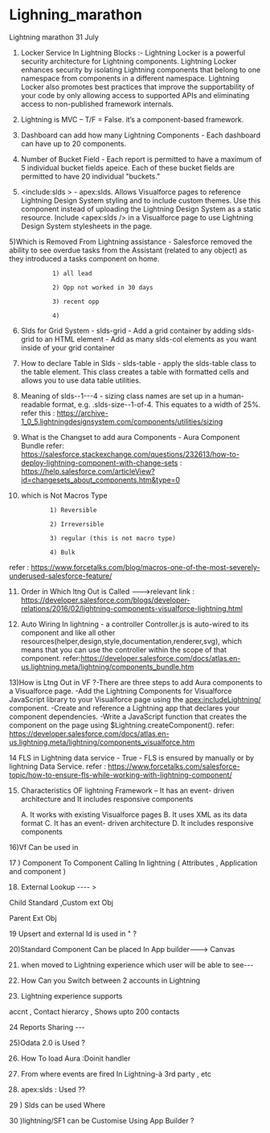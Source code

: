 # Lighning_marathon
Lightning marathon 31 July

1) Locker Service In Lightning Blocks :-
Lightning Locker is a powerful security architecture for Lightning components. Lightning Locker enhances security by isolating Lightning components that belong to one namespace from components in a different namespace. Lightning Locker also promotes best practices that improve the supportability of your code by only allowing access to supported APIs and eliminating access to non-published framework internals.

2) Lightning is MVC – T/F = False.  it’s a component-based framework.

3) Dashboard can add how many Lightning Components - Each dashboard can have up to 20 components.

4) Number of Bucket Field - Each report is permitted to have a maximum of 5 individual bucket fields apeice. Each of these bucket fields are permitted to have 20 individual "buckets."

5) <include:slds > - apex:slds. Allows Visualforce pages to reference Lightning Design System styling and to include custom themes. Use this component instead of uploading the Lightning Design System as a static resource. Include <apex:slds /> in a Visualforce page to use Lightning Design System stylesheets in the page.

5)Which is  Removed From Lightning assistance - Salesforce removed the ability to see overdue tasks from the Assistant (related to any object) as they introduced a tasks component on home. 

 

                1) all lead

                2) Opp not worked in 30 days

                3) recent opp

                4)

               

6) Slds for  Grid System - slds-grid
                         - Add a grid container by adding slds-grid to an HTML element
                         - Add as many slds-col elements as you want inside of your grid container

7) How to declare Table in Slds - slds-table
                                - apply the slds-table class to the table element. This class creates a table with formatted cells and                                     allows you to use data table utilities.

8) Meaning of slds--1---4 -  sizing class names are set up in a human-readable format, e.g. .slds-size--1-of-4. This equates to a width of 25%.
refer this : https://archive-1_0_5.lightningdesignsystem.com/components/utilities/sizing

9) What is the Changset to add aura Components -  Aura Component Bundle
refer: https://salesforce.stackexchange.com/questions/232613/how-to-deploy-lightning-component-with-change-sets
     : https://help.salesforce.com/articleView?id=changesets_about_components.htm&type=0

10) which is Not  Macros Type                

                1) Reversible

                2) Irreversible

                3) regular (this is not macro type)

                4) Bulk

 refer : https://www.forcetalks.com/blog/macros-one-of-the-most-severely-underused-salesforce-feature/

11) Order in Which ltng Out is Called --->relevant link : https://developer.salesforce.com/blogs/developer-relations/2016/02/lightning-components-visualforce-lightning.html

12) Auto Wiring In lightning - a controller <componentName>Controller.js is auto-wired to its component and like all other resources(helper,design,style,documentation,renderer,svg), which means that you can use the controller within the scope of that component.
 refer:https://developer.salesforce.com/docs/atlas.en-us.lightning.meta/lightning/components_bundle.htm

13)How is  Ltng Out  in VF ?-There are three steps to add Aura components to a Visualforce page.
                            -Add the Lightning Components for Visualforce JavaScript library to your Visualforce page using the                                      <apex:includeLightning/> component.
                            -Create and reference a Lightning app that declares your component dependencies.
                            -Write a JavaScript function that creates the component on the page using $Lightning.createComponent().
  refer: https://developer.salesforce.com/docs/atlas.en-us.lightning.meta/lightning/components_visualforce.htm

14 FLS in Lightning data service - True
                                 - FLS is ensured by manually or by lightning Data Service. 
refer  : https://www.forcetalks.com/salesforce-topic/how-to-ensure-fls-while-working-with-lightning-component/

15) Characteristics  OF lightning Framework – It has an event- driven architecture and It includes responsive components

     A. It works with existing Visualforce pages
     B. It uses XML as its data format
     C. It has an event- driven architecture
     D. It includes responsive components


16)Vf Can be used in

17 ) Component To Component Calling  In lightning ( Attributes , Application and component )

18) External Lookup ---- >

Child Standard ,Custom ext Obj

Parent Ext Obj

19 Upsert and external Id is used in "  ?

20)Standard Component Can be placed In App builder---> Canvas

21) when moved to Lightning experience which user will be able to see---

22) How Can you Switch between 2 accounts in Lightning

23) Lightning experience supports

accnt , Contact hierarcy , Shows upto 200 contacts

24 Reports Sharing ---

25)Odata 2.0 is Used ?

26) How To load Aura :Doinit handler

27) From where events are fired In Lightning-à 3rd party , etc

28) apex:slds :  Used ??

29 ) Slds can be used Where

30 )lightning/SF1 can be Customise Using App Builder ?
